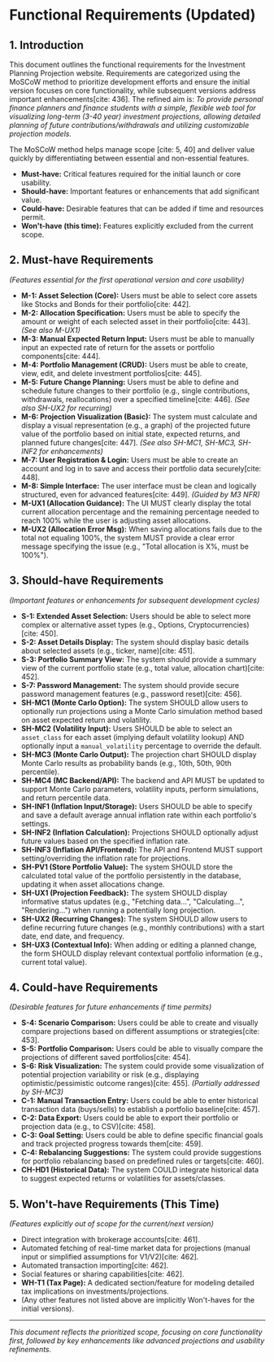 # Functional Requirements (Updated)

## 1. Introduction

This document outlines the functional requirements for the Investment Planning Projection website. Requirements are categorized using the MoSCoW method to prioritize development efforts and ensure the initial version focuses on core functionality, while subsequent versions address important enhancements[cite: 436]. The refined aim is: *To provide personal finance planners and finance students with a simple, flexible web tool for visualizing long-term (3-40 year) investment projections, allowing detailed planning of future contributions/withdrawals and utilizing customizable projection models.*

The MoSCoW method helps manage scope [cite: 5, 40] and deliver value quickly by differentiating between essential and non-essential features.

* **Must-have:** Critical features required for the initial launch or core usability.
* **Should-have:** Important features or enhancements that add significant value.
* **Could-have:** Desirable features that can be added if time and resources permit.
* **Won't-have (this time):** Features explicitly excluded from the current scope.

## 2. Must-have Requirements

*(Features essential for the first operational version and core usability)*

* **M-1: Asset Selection (Core):** Users must be able to select core assets like Stocks and Bonds for their portfolio[cite: 442].
* **M-2: Allocation Specification:** Users must be able to specify the amount or weight of each selected asset in their portfolio[cite: 443]. *(See also M-UX1)*
* **M-3: Manual Expected Return Input:** Users must be able to manually input an expected rate of return for the assets or portfolio components[cite: 444].
* **M-4: Portfolio Management (CRUD):** Users must be able to create, view, edit, and delete investment portfolios[cite: 445].
* **M-5: Future Change Planning:** Users must be able to define and schedule future changes to their portfolio (e.g., single contributions, withdrawals, reallocations) over a specified timeline[cite: 446]. *(See also SH-UX2 for recurring)*
* **M-6: Projection Visualization (Basic):** The system must calculate and display a visual representation (e.g., a graph) of the projected future value of the portfolio based on initial state, expected returns, and planned future changes[cite: 447]. *(See also SH-MC1, SH-MC3, SH-INF2 for enhancements)*
* **M-7: User Registration & Login:** Users must be able to create an account and log in to save and access their portfolio data securely[cite: 448].
* **M-8: Simple Interface:** The user interface must be clean and logically structured, even for advanced features[cite: 449]. *(Guided by M3 NFR)*
* **M-UX1 (Allocation Guidance):** The UI MUST clearly display the total current allocation percentage and the remaining percentage needed to reach 100% while the user is adjusting asset allocations.
* **M-UX2 (Allocation Error Msg):** When saving allocations fails due to the total not equaling 100%, the system MUST provide a clear error message specifying the issue (e.g., "Total allocation is X%, must be 100%").

## 3. Should-have Requirements

*(Important features or enhancements for subsequent development cycles)*

* **S-1: Extended Asset Selection:** Users should be able to select more complex or alternative asset types (e.g., Options, Cryptocurrencies)[cite: 450].
* **S-2: Asset Details Display:** The system should display basic details about selected assets (e.g., ticker, name)[cite: 451].
* **S-3: Portfolio Summary View:** The system should provide a summary view of the current portfolio state (e.g., total value, allocation chart)[cite: 452].
* **S-7: Password Management:** The system should provide secure password management features (e.g., password reset)[cite: 456].
* **SH-MC1 (Monte Carlo Option):** The system SHOULD allow users to optionally run projections using a Monte Carlo simulation method based on asset expected return and volatility.
* **SH-MC2 (Volatility Input):** Users SHOULD be able to select an `asset_class` for each asset (implying default volatility lookup) AND optionally input a `manual_volatility` percentage to override the default.
* **SH-MC3 (Monte Carlo Output):** The projection chart SHOULD display Monte Carlo results as probability bands (e.g., 10th, 50th, 90th percentile).
* **SH-MC4 (MC Backend/API):** The backend and API MUST be updated to support Monte Carlo parameters, volatility inputs, perform simulations, and return percentile data.
* **SH-INF1 (Inflation Input/Storage):** Users SHOULD be able to specify and save a default average annual inflation rate within each portfolio's settings.
* **SH-INF2 (Inflation Calculation):** Projections SHOULD optionally adjust future values based on the specified inflation rate.
* **SH-INF3 (Inflation API/Frontend):** The API and Frontend MUST support setting/overriding the inflation rate for projections.
* **SH-PV1 (Store Portfolio Value):** The system SHOULD store the calculated total value of the portfolio persistently in the database, updating it when asset allocations change.
* **SH-UX1 (Projection Feedback):** The system SHOULD display informative status updates (e.g., "Fetching data...", "Calculating...", "Rendering...") when running a potentially long projection.
* **SH-UX2 (Recurring Changes):** The system SHOULD allow users to define recurring future changes (e.g., monthly contributions) with a start date, end date, and frequency.
* **SH-UX3 (Contextual Info):** When adding or editing a planned change, the form SHOULD display relevant contextual portfolio information (e.g., current total value).

## 4. Could-have Requirements

*(Desirable features for future enhancements if time permits)*

* **S-4: Scenario Comparison:** Users could be able to create and visually compare projections based on different assumptions or strategies[cite: 453].
* **S-5: Portfolio Comparison:** Users could be able to visually compare the projections of different saved portfolios[cite: 454].
* **S-6: Risk Visualization:** The system could provide some visualization of potential projection variability or risk (e.g., displaying optimistic/pessimistic outcome ranges)[cite: 455]. *(Partially addressed by SH-MC3)*
* **C-1: Manual Transaction Entry:** Users could be able to enter historical transaction data (buys/sells) to establish a portfolio baseline[cite: 457].
* **C-2: Data Export:** Users could be able to export their portfolio or projection data (e.g., to CSV)[cite: 458].
* **C-3: Goal Setting:** Users could be able to define specific financial goals and track projected progress towards them[cite: 459].
* **C-4: Rebalancing Suggestions:** The system could provide suggestions for portfolio rebalancing based on predefined rules or targets[cite: 460].
* **CH-HD1 (Historical Data):** The system COULD integrate historical data to suggest expected returns or volatilities for assets/classes.

## 5. Won't-have Requirements (This Time)

*(Features explicitly out of scope for the current/next version)*

* Direct integration with brokerage accounts[cite: 461].
* Automated fetching of real-time market data for projections (manual input or simplified assumptions for V1/V2)[cite: 462].
* Automated transaction importing[cite: 462].
* Social features or sharing capabilities[cite: 462].
* **WH-T1 (Tax Page):** A dedicated section/feature for modeling detailed tax implications on investments/projections.
* (Any other features not listed above are implicitly Won't-haves for the initial versions).

---
*This document reflects the prioritized scope, focusing on core functionality first, followed by key enhancements like advanced projections and usability refinements.*